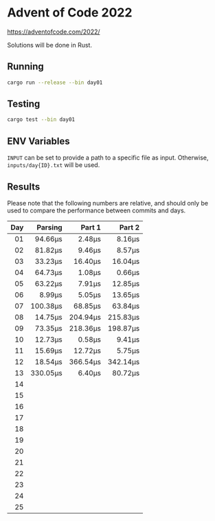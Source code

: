 # Advent of Code 2022

https://adventofcode.com/2022/

Solutions will be done in Rust.

## Running

```bash
cargo run --release --bin day01
```

## Testing

```bash
cargo test --bin day01
```

## ENV Variables

`INPUT` can be set to provide a path to a specific file as input. Otherwise, `inputs/day{ID}.txt` will be used.

## Results

Please note that the following numbers are relative, and should only be used to compare the performance between commits and days.

|  Day |  Parsing |   Part 1 |   Part 2 |
| ---: | -------: | -------: | -------: |
|   01 |  94.66µs |   2.48µs |   8.16µs |
|   02 |  81.82µs |   9.46µs |   8.57µs |
|   03 |  33.23µs |  16.40µs |  16.04µs |
|   04 |  64.73µs |   1.08µs |   0.66µs |
|   05 |  63.22µs |   7.91µs |  12.85µs |
|   06 |   8.99µs |   5.05µs |  13.65µs |
|   07 | 100.38µs |  68.85µs |  63.84µs |
|   08 |  14.75µs | 204.94µs | 215.83µs |
|   09 |  73.35µs | 218.36µs | 198.87µs |
|   10 |  12.73µs |   0.58µs |   9.41µs |
|   11 |  15.69µs |  12.72µs |   5.75µs |
|   12 |  18.54µs | 366.54µs | 342.14µs |
|   13 | 330.05µs |   6.40µs |  80.72µs |
|   14 |          |          |          |
|   15 |          |          |          |
|   16 |          |          |          |
|   17 |          |          |          |
|   18 |          |          |          |
|   19 |          |          |          |
|   20 |          |          |          |
|   21 |          |          |          |
|   22 |          |          |          |
|   23 |          |          |          |
|   24 |          |          |          |
|   25 |          |          |          |
